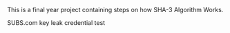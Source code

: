 This is a final year project containing steps on how SHA-3 Algorithm Works.

SUBS.com key leak credential test

